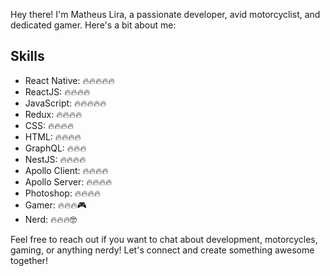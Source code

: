 Hey there! I'm Matheus Lira, a passionate developer, avid motorcyclist, and dedicated gamer. Here's a bit about me:

## Skills

- React Native: 🔥🔥🔥🔥🔥
- ReactJS: 🔥🔥🔥🔥
- JavaScript: 🔥🔥🔥🔥🔥
- Redux: 🔥🔥🔥🔥
- CSS: 🔥🔥🔥🔥
- HTML: 🔥🔥🔥🔥
- GraphQL: 🔥🔥🔥
- NestJS: 🔥🔥🔥🔥
- Apollo Client: 🔥🔥🔥🔥
- Apollo Server: 🔥🔥🔥🔥
- Photoshop: 🔥🔥🔥🔥
- Gamer: 🔥🔥🔥🎮
- Nerd: 🔥🔥🔥🤓

Feel free to reach out if you want to chat about development, motorcycles, gaming, or anything nerdy! Let's connect and create something awesome together!

